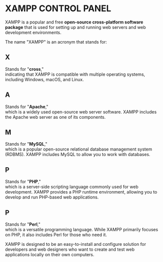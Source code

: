 # XAMPP CONTROL PANEL

XAMPP is a popular and free **open-source cross-platform software package** that is used for setting up and running web servers and web development environments. 

The name "XAMPP" is an acronym that stands for:

## X
Stands for "**cross**," <br>
indicating that XAMPP is compatible with multiple operating systems, including Windows, macOS, and Linux.

## A
Stands for "**Apache**," <br>
which is a widely used open-source web server software. XAMPP includes the Apache web server as one of its components.

## M
Stands for "**MySQL**," <br>
which is a popular open-source relational database management system (RDBMS). XAMPP includes MySQL to allow you to work with databases.

## P
Stands for "**PHP**," <br>
which is a server-side scripting language commonly used for web development. XAMPP provides a PHP runtime environment, allowing you to develop and run PHP-based web applications.

## P
Stands for "**Perl**," <br>
which is a versatile programming language. While XAMPP primarily focuses on PHP, it also includes Perl for those who need it.

XAMPP is designed to be an easy-to-install and configure solution for developers and web designers who want to create and test web applications locally on their own computers. 

